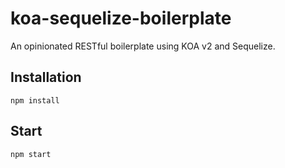 # koa-sequelize-boilerplate

An opinionated RESTful boilerplate using KOA v2 and Sequelize.

## Installation

`npm install`

## Start

`npm start`
